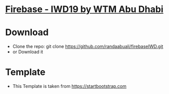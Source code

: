 # [Firebase - IWD19 by WTM Abu Dhabi](https://www.meetup.com/GDG-AbuDhabi/events/259196417/)

# Download
* Clone the repo: git clone https://github.com/randaabuali/firebaseIWD.git
* or Download it

# Template
* This Template is taken from https://startbootstrap.com

